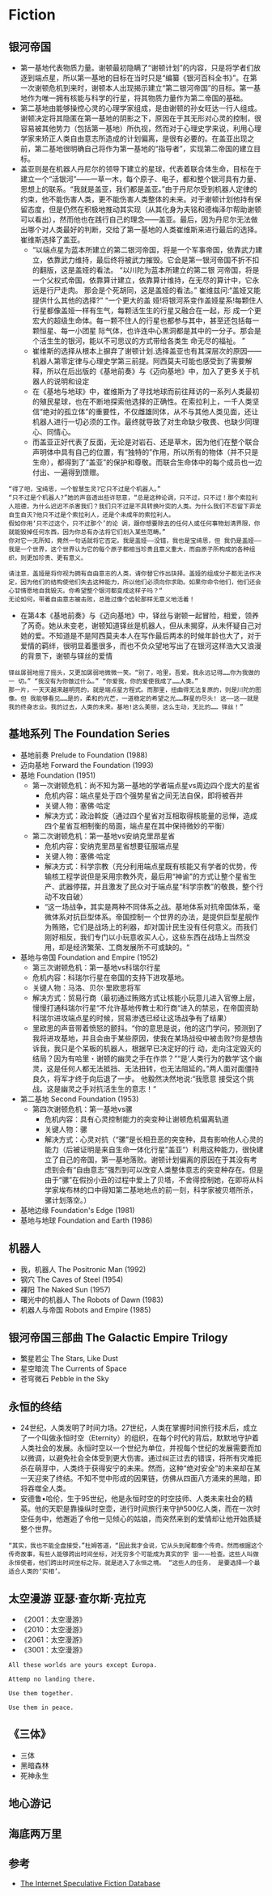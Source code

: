 # Fiction

## 银河帝国

* 第一基地代表物质力量。谢顿最初隐瞒了“谢顿计划”的内容，只是将学者们放逐到端点星，所以第一基地的目标在当时只是“编纂《银河百科全书》”。在第一次谢顿危机到来时，谢顿本人出现揭示建立“第二银河帝国”的目标。第一基地作为唯一拥有核能与科学的行星，将其物质力量作为第二帝国的基础。
* 第二基地由能够操控心灵的心理学家组成，是由谢顿的孙女旺达一行人组成。谢顿决定将其隐匿在第一基地的阴影之下，原因在于其无形对心灵的控制，很容易被其他势力（包括第一基地）所仇视，然而对于心理史学来说，利用心理学家来矫正人类自由意志所造成的计划偏离，是很有必要的。在盖亚出现之前，第二基地很明确自己将作为第一基地的“指导者”，实现第二帝国的建立目标。
* 盖亚则是在机器人丹尼尔的领导下建立的星球，代表着联合体生命，目标在于建立一个“活银河”——一草一木，每个原子、电子，都和整个银河具有力量、思想上的联系。“我就是盖亚，我们都是盖亚。”由于丹尼尔受到机器人定律的约束，他不能伤害人类，更不能伤害人类整体的未来。对于谢顿计划他持有保留态度，但是仍然在积极地推动其实现（从其化身为夫铭和德梅泽尔帮助谢顿可以看出），然而他也在践行自己的理念——盖亚。最后，因为丹尼尔无法做出哪个对人类最好的判断，交给了第一基地的人类崔维斯来进行最后的选择。崔维斯选择了盖亚。
  - “以端点星为蓝本所建立的第二银河帝国，将是一个军事帝国，依靠武力建立，依靠武力维持，最后终将被武力摧毁。它会是第一银河帝国不折不扣的翻版，这是盖娅的看法。 “以川陀为蓝本所建立的第二银 河帝国，将是一个父权式帝国，依靠算计建立，依靠算计维持，在无尽的算计中，它永远是行尸走肉。 那会是个死胡同，这是盖娅的看法。” 崔维兹问:“盖娅又能提供什么其他的选择?” “一个更大的盖 娅!将银河系变作盖娅星系!每颗住人行星都像盖娅一样有生气，每颗活生生的行星又融合在一起，形 成一个更宏大的超级生命体。每一颗不住人的行星也都参与其中，甚至还包括每一颗恒星、每一小团星 际气体，也许连中心黑洞都是其中的一分子。那会是个活生生的银河，能以不可思议的方式带给各类生 命无尽的福祉。 ”
  - 崔维斯的选择从根本上摒弃了谢顿计划.选择盖亚也有其深层次的原因——机器人第零定律与心理史学第三前提。阿西莫夫可能也感受到了需要解释，所以在后出版的《基地前奏》与《迈向基地》中，加入了更多关于机器人的说明和设定
  - 在《基地与地球》中，崔维斯为了寻找地球而前往拜访的一系列人类最初的殖民星球，也在不断地探索他选择的正确性。在索拉利上，一千人类坚信“绝对的孤立体”的重要性，不仅雌雄同体，从不与其他人类见面，还让机器人进行一切必须的工作。最终就导致了对生命缺少敬畏、也缺少同理心、同情心。
  - 而盖亚正好代表了反面，无论是对岩石、还是草木，因为他们在整个联合声明体中具有自己的位置，有“独特的”作用，所以所有的物体（并不只是生命），都得到了“盖亚”的保护和尊敬。而联合生命体中的每个成员也一边付出、一遍得到馈赠。

```
“得了吧，宝绮思，一个智慧生灵?它只不过是个机器人。”
“只不过是个机器人?”她的声音透出些许怒意，“总是这种论调，只不过，只不过！那个索拉利人班德，为什么迟迟不杀害我们？我们只不过是不具转换叶突的人类。为什么我们不忍留下菲龙自生自灭?他只不过是个索拉利人，还是个未成年的索拉利人。
假如你用‘只不过这个，只不过那个’的论 调，跟你想要除去的任何人或任何事物划清界限，你就能毁掉任何东西，因为你总有办法将它们划入某些范畴。”
你对它一无所知，竟然一句话就将它否定。我是盖娅——没错，我也是宝绮思，但 我仍是盖娅——我是一个世界，这个世界认为它的每个原子都相当珍贵且意义重大，而由原子所构成的各种组织，则更加珍贵、更有意义。

请注意，盖娅是将你视为拥有自由意志的人类，请你替它作出抉择。盖娅的组成分子都无法作决定，因为他们的结构使他们失去这种能力，所以他们必须向你求助。如果你命令他们，他们还会心甘情愿地自我毁灭。你希望整个银河都变成这样子吗？“
无论如何，带着自由意志被击败，总胜过像个齿轮那样无意义地活着！
```

* 在第4本《基地前奏》与《迈向基地》中，铎丝与谢顿一起冒险，相爱，领养了芮奇。她从未变老，谢顿知道铎丝是机器人，但从未揭穿，从未怀疑自己对她的爱。不知道是不是阿西莫夫本人在写作最后两本的时候年龄也大了，对于爱情的羁绊，很明显着墨很多，而也不负众望地写出了在银河这样浩大又浪漫的背景下，谢顿与铎丝的爱情

```
铎丝孱弱地摇了摇头，又更加孱弱地微微一笑。“别了，哈里，吾爱。我永远记得……你为我做的一 切。” “我没有为你做过什么。” “你爱我，你的爱使我成了……人类。”
那一片，一天天越来越明亮的，就是端点星方程式。而那里，扭曲得无法复原的，则是川陀的图像。但 我能够看见……是的，柔和的光芒，一道稳定的希望之光……群星的尽头! 这——这——就是我的终身志业。我的过去，人类的未来。基地!这么美丽，这么生动，无比的…… 铎丝！”
```

## 基地系列 The Foundation Series

* 基地前奏 Prelude to Foundation (1988)
* 迈向基地 Forward the Foundation (1993)
* 基地 Foundation (1951)
  - 第一次谢顿危机：尚不知为第一基地的学者端点星vs周边四个庞大的星省
    + 危机内容：端点星处于四个强势星省之间无法自保，即将被吞并
    + 关键人物：塞佛·哈定
    + 解决方式：政治斡旋（通过四个星省对互相取得核能量的忌惮，造成四个星省互相制衡的局面，端点星在其中保持微妙的平衡）
  - 第二次谢顿危机：第一基地vs安纳克里昂星省
    + 危机内容：安纳克里昂星省想要征服端点星
    + 关键人物：塞佛·哈定
    + 解决方式：科学宗教（充分利用端点星既有核能又有学者的优势，传输核工程学说但是采用宗教外壳，最后用“神谕”的方式让整个星省生产、武器停摆，并且激发了民众对于端点星“科学宗教”的敬畏，整个行动不攻自破）
    + “这一场战争，其实是两种不同体系之战。基地体系对抗帝国体系，毫微体系对抗巨型体系。帝国控制一 个世界的办法，是提供巨型星舰作为贿赂，它们是战场上的利器，却对国计民生没有任何意义。而我们 刚好相反，我们专门以小玩意收买人心，这些东西在战场上当然没用，却是经济繁荣、工商发展所不可或缺的。“
* 基地与帝国 Foundation and Empire (1952)
  - 第三次谢顿危机：第一基地vs科瑞尔行星
  - 危机内容：科瑞尔行星在帝国的支持下进攻基地。
  - 关键人物：马洛、贝尔·里欧思将军
  - 解决方式：贸易行商（最初通过贿赂方式让核能小玩意儿进入官僚上层，慢慢打通科瑞尔行星“不允许基地传教士和行商“进入的禁忌，在帝国资助科瑞尔进攻端点星的时候，贸易渗透已经让这场战争有了结果）
  - 里欧思的声音带着愤怒的颤抖。“你的意思是说，他的这门学问，预测到了我将进攻基地，并且会由于某些原因，使我在某场战役中被击败?你是想告诉我，我只是个呆板的机器人，根据早已决定好的行 动，走向注定毁灭的结局？因为有哈里・谢顿的幽灵之手在作祟？”“是‘人类行为的数学’这个幽灵，这是任何人都无法抵挡、无法扭转，也无法阻延的。”两人面对面僵持良久，将军才终于向后退了一步。 他毅然决然地说:“我愿意 接受这个挑战。这是幽灵之手对抗活生生的意志！“
* 第二基地 Second Foundation (1953)
  - 第四次谢顿危机：第一基地vs骡
    + 危机内容：具有心灵控制能力的突变种让谢顿危机偏离轨道
    + 关键人物：骡
    + 解决方式：心灵对抗（“骡”是长相丑恶的突变种，具有影响他人心灵的能力（后被证明是来自生命一体化行星”盖亚“）利用这种能力，很快建立了自己的帝国，第一基地落败。谢顿计划偏离的原因在于其没有考虑到会有“自由意志”强烈到可以改变人类整体意志的突变种存在。但是由于“骡”在假扮小丑的过程中爱上了贝塔，不舍得控制她，在即将从科学家埃布林的口中得知第二基地地点的前一刻，科学家被贝塔所杀，骡计划落空。）
* 基地边缘 Foundation's Edge (1981)
* 基地与地球 Foundation and Earth (1986)

## 机器人

* 我，机器人 The Positronic Man (1992)
* 钢穴 The Caves of Steel (1954)
* 裸阳 The Naked Sun (1957)
* 曙光中的机器人 The Robots of Dawn (1983)
* 机器人与帝国 Robots and Empire (1985)

## 银河帝国三部曲 The Galactic Empire Trilogy

* 繁星若尘 The Stars, Like Dust
* 星空暗流 The Currents of Space
* 苍穹微石 Pebble in the Sky

## 永恒的终结

* 24世纪，人类发明了时间力场。27世纪，人类在掌握时间旅行技术后，成立了一个叫做永恒时空（Eternity）的组织，在每个时代的背后，默默地守护着人类社会的发展。永恒时空以一个世纪为单位，并视每个世纪的发展需要而加以微调，以避免社会全体受到更大伤害。通过纠正过去的错误，将所有灾难扼杀在萌芽中，人类终于获得安宁的未来。然而，这种“绝对安全”的未来却在某一天迎来了终结。不知不觉中形成的因果链，仿佛从四面八方涌来的黑暗，即将吞噬全人类。
* 安德鲁•哈伦，生于95世纪，他是永恒时空的时空技师、人类未来社会的精英。他的天职是靠操纵时空壶，进行时间旅行来守护500亿人类，而在一次时空任务中，他邂逅了令他一见倾心的姑娘，而突然来到的爱情却让他开始质疑整个世界。

```
“其实，我也不能全盘接受，”杜姆答道，“因此我才会说，它从头到尾都像个传奇。然而根据这个传奇故事，有些人能够跨出时间坐标，对无穷多个可能成为真实的宇 宙一一检查。这些人叫做永恒使者，他们跨出时间坐标之际，就是进入了永恒之境。 “这些人的任务， 是要选择一个最适合人类的‘实相’。
```

## 太空漫游 亚瑟·查尔斯·克拉克

* 《2001：太空漫游》
* 《2010：太空漫游》
* 《2061：太空漫游》
* 《3001：太空漫游》

```
All these worlds are yours except Europa.

Attemp no landing there.

Use them together.

Use them in peace.
```

## 《三体》

* 三体
* 黑暗森林
* 死神永生

## 地心游记

## 海底两万里

## 参考

* [The Internet Speculative Fiction Database](http://www.isfdb.org/)
